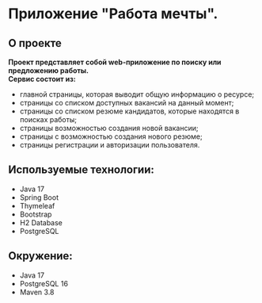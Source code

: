 # Приложение "Работа мечты".

## О проекте

**Проект представляет собой web-приложение по поиску или предложению работы. <br>
Сервис состоит из:**

* главной страницы, которая выводит общую информацию о ресурсе; <br>
* страницы со списком доступных вакансий на данный момент; <br>
* страницы со списком резюме кандидатов, которые находятся в поисках работы; <br>
* страницы возможностью создания новой вакансии; <br>
* страницы с возможностью создания нового резюме; <br>
* страницы регистрации и авторизации пользователя. <br>

## Используемые технологии:
- Java 17
- Spring Boot
- Thymeleaf
- Bootstrap
- H2 Database
- PostgreSQL

## Окружение:
- Java 17
- PostgreSQL 16
- Maven 3.8
